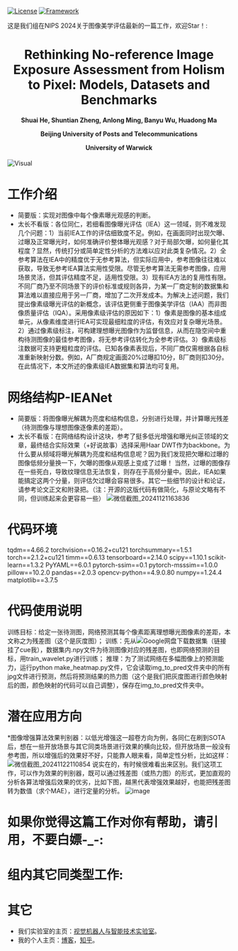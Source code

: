 [![License](https://img.shields.io/badge/License-Apache%202.0-blue.svg)](https://opensource.org/licenses/Apache-2.0)
[![Framework](https://img.shields.io/badge/PyTorch-%23EE4C2C.svg?&logo=PyTorch&logoColor=white)](https://pytorch.org/)

这是我们组在NIPS 2024关于图像美学评估最新的一篇工作，欢迎Star！: 

<div align="center">
<h1>
<b>
Rethinking No-reference Image Exposure Assessment from Holism to Pixel: Models, Datasets and Benchmarks
</b>
</h1>
<h4>
<b>
  
Shuai He, Shuntian Zheng, Anlong Ming,  Banyu Wu, Huadong Ma
  
Beijing University of Posts and Telecommunications

University of Warwick

</b>
</h4>
</div>


![Visual](https://github.com/user-attachments/assets/31ba3311-fb0b-4321-bce8-326fc5821354)



# 工作介绍
* 简要版：实现对图像中每个像素曝光观感的判断。
* 太长不看版：各位同仁，若细看图像曝光评估（IEA）这一领域，则不难发现几个问题：1）当前IEA工作的评估细致度不足。例如，在画面同时出现欠曝、过曝及正常曝光时，如何准确评价整体曝光观感？对于局部欠曝，如何量化其程度？显然，传统打分或简单定性分析的方法难以应对此类复杂情况。2）全参考算法在IEA中的精度优于无参考算法，但实际应用中，参考图像往往难以获取，导致无参考IEA算法实用性受限。尽管无参考算法无需参考图像，应用场景灵活，但其评估精度不足，适用性受限。3）现有IEA方法的复用性有限。不同厂商乃至不同场景下的评价标准或规则各异，为某一厂商定制的数据集和算法难以直接应用于另一厂商，增加了二次开发成本。为解决上述问题，我们提出像素级曝光评估的新概念，该评估更侧重于图像美学评估（IAA）而非图像质量评估（IQA）。采用像素级评估的原因如下：1）像素是图像的基本组成单元，从像素维度进行IEA可实现最细粒度的评估，有效应对复杂曝光场景。2）通过像素级标注，可构建理想曝光图像作为监督信息，从而在隐空间中重构待测图像的最佳参考图像，将无参考评估转化为全参考评估。3）像素级标注数据可支持更粗粒度的评估。已知各像素表现后，不同厂商仅需根据各自标准重新映射分数。例如，A厂商规定画面20%过曝扣10分，B厂商则扣30分。在此情况下，本文所述的像素级IEA数据集和算法均可复用。
  

# 网络结构P-IEANet
* 简要版：将图像曝光解耦为亮度和结构信息，分别进行处理，并计算曝光残差（待测图像与理想图像逐像素的差距）。
* 太长不看版：在网络结构设计这块，参考了挺多低光增强和曝光纠正领域的文章，最终结合实际效果（+好说故事）选择采用Haar DWT作为backbone。为什么要从频域将曝光解耦为亮度和结构信息呢？因为我们发现把欠曝和过曝的图像低频分量换一下，欠曝的图像从观感上变成了过曝！
  当然，过曝的图像存在一些死白，导致纹理信息无法恢复，则存在于高频分量中。因此，IEA如果能搞定这两个分量，则评估欠过曝会容易很多。其它一些细节的设计和论证，请参考论文正文和附录把。（注：开源的这版代码有做简化，与原论文略有不同，但训练起来会更容易一些）
![微信截图_20241121163836](https://github.com/user-attachments/assets/c80c05f3-8c85-4248-b1f3-e616e4b69290)


# 代码环境
tqdm==4.66.2
torchvision==0.16.2+cu121
torchsummary==1.5.1
torch==2.1.2+cu121
timm==0.6.13
tensorboard==2.14.0
scipy==1.10.1
scikit-learn==1.3.2
PyYAML==6.0.1
pytorch-ssim==0.1
pytorch-msssim==1.0.0
pillow==10.2.0
pandas==2.0.3
opencv-python==4.9.0.80
numpy==1.24.4
matplotlib==3.7.5

# 代码使用说明
训练目标：给定一张待测图，网络预测其每个像素距离理想曝光图像素的差距，本文称之为残差图（这个是灰度图）；
训练：先从![Google网盘](https://drive.google.com/file/d/1zZPRgHvhr6OTr-wuhJYcs8H2DOVtL62Y/view)下载数据集（链接挂了cue我），数据集内.npy文件为待测图像对应的残差图，也即网络预测的目标，用train_wavelet.py进行训练；
推理：为了测试网络在多幅图像上的预测能力，运行python make_heatmap.py文件，它会读取img_to_pred文件夹中的所有jpg文件进行预测，然后将预测结果的热力图（这个是我们把灰度图进行颜色映射后的图，颜色映射的代码可以自己调整），保存在img_to_pred文件夹中。


# 潜在应用方向
*图像增强算法效果判别器：以低光增强这一超卷方向为例，各同仁在刷到SOTA后，想在一些开放场景与其它同类场景进行效果的横向比较，但开放场景一般没有参考图，所以增强后的效果好不好，只能靠人眼来看，简单定性分析，比如这样：
![微信截图_20241122110854](https://github.com/user-attachments/assets/a3033689-8e07-4cb0-b4d5-fa82b9114e32)
说实在的，有时候很难看出来区别。我们这项工作，可以作为效果的判别器，既可以通过残差图（或热力图）的形式，更加直观的分析各算法增强后效果的优劣，比如下图，越黑代表增强效果越好，也能把残差图转为数值（求个MAE），进行定量的分析。
![image](https://github.com/user-attachments/assets/3e941f0c-0818-4133-a391-8bb907d11001)




# 如果你觉得这篇工作对你有帮助，请引用，不要白嫖-_-:


# 组内其它同类型工作:


# 其它
* 我们实验室的主页：[视觉机器人与智能技术实验室](http://www.mrobotit.cn/Default.aspx)。
* 我的个人主页：[博客](https://xiaohegithub.cn/)，[知乎](https://www.zhihu.com/people/wo-shi-dan-dan-87)。
